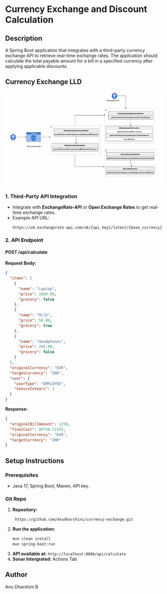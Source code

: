 # Currency Exchange and Discount Calculation

## Description
A Spring Boot application that integrates with a third-party currency exchange API to retrieve real-time exchange rates. The application should calculate the total payable amount for a bill in a specified currency after applying applicable discounts.

## Currency Exchange LLD
<img src="images/LLD.png" width="600" height="300">


### 1. Third-Party API Integration
- Integrate with **ExchangeRate-API** or **Open Exchange Rates** to get real-time exchange rates.
- Example API URL:
  ```
  https://v6.exchangerate-api.com/v6/{api_key}/latest/{base_currency}
  ```
### 2. API Endpoint
#### **POST /api/calculate**
**Request Body:**
```json
{
  "items": [
    {
      "name": "Laptop",
      "price": 1000.00,
      "grocery": false
    },
    {
      "name": "Milk",
      "price": 50.00,
      "grocery": true
    },
    {
      "name": "Headphones",
      "price": 200.00,
      "grocery": false
    }
  ],
  "originalCurrency": "EUR",
  "targetCurrency": "INR",
  "user": {
    "userType": "EMPLOYEE",
    "tenureInYears": 3
  }
}

```
**Response:**
```json
{
  "originalBillAmount": 1250,
  "finalCost": 80758.11433,
  "originalCurrency": "EUR",
  "targetCurrency": "INR"
}
```

## Setup Instructions
### Prerequisites
- Java 17, Spring Boot, Maven, API key.

### Git Repo
1. **Repository:**
   ```bash
    https://github.com/Anudharshini/currency-exchange.git
   ```
2. **Run the application:**
   ```bash
   mvn clean install
   mvn spring-boot:run
   ```
3. **API available at:** `http://localhost:8080/api/calculate`
4. **Sonar Intergrated:** Actions Tab

## Author
Anu Dharshini B
